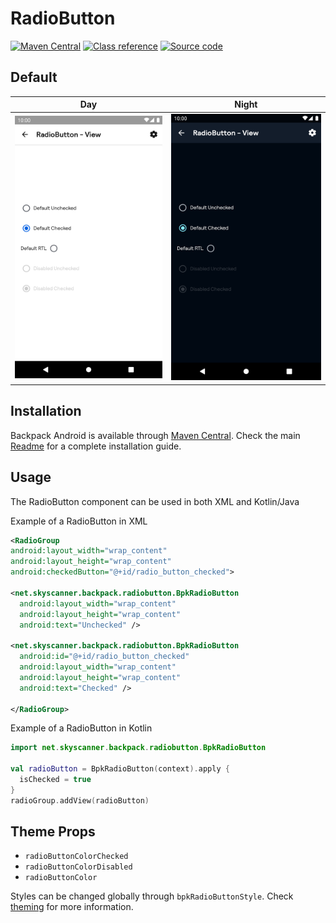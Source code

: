 # RadioButton

[![Maven Central](https://img.shields.io/maven-central/v/net.skyscanner.backpack/backpack-android)](https://search.maven.org/artifact/net.skyscanner.backpack/backpack-android)
[![Class reference](https://img.shields.io/badge/Class%20reference-Android-blue)](https://backpack.github.io/android/Backpack/net.skyscanner.backpack.radiobutton)
[![Source code](https://img.shields.io/badge/Source%20code-GitHub-lightgrey)](https://github.com/Skyscanner/backpack-android/tree/main/Backpack/src/main/java/net/skyscanner/backpack/radiobutton)

## Default

| Day | Night |
| --- | --- |
| <img src="https://raw.githubusercontent.com/Skyscanner/backpack-android/main/docs/view/RadioButton/screenshots/default.png" alt="RadioButton component" width="375" /> |<img src="https://raw.githubusercontent.com/Skyscanner/backpack-android/main/docs/view/RadioButton/screenshots/default_dm.png" alt="RadioButton component - dark mode" width="375" /> |

## Installation

Backpack Android is available through [Maven Central](https://search.maven.org/artifact/net.skyscanner.backpack/backpack-android). Check the main [Readme](https://github.com/skyscanner/backpack-android#installation) for a complete installation guide.

## Usage

The RadioButton component can be used in both XML and Kotlin/Java

Example of a RadioButton in XML

```xml
<RadioGroup
android:layout_width="wrap_content"
android:layout_height="wrap_content"
android:checkedButton="@+id/radio_button_checked">

<net.skyscanner.backpack.radiobutton.BpkRadioButton
  android:layout_width="wrap_content"
  android:layout_height="wrap_content"
  android:text="Unchecked" />

<net.skyscanner.backpack.radiobutton.BpkRadioButton
  android:id="@+id/radio_button_checked"
  android:layout_width="wrap_content"
  android:layout_height="wrap_content"
  android:text="Checked" />

</RadioGroup>

```

Example of a RadioButton in Kotlin

```Kotlin
import net.skyscanner.backpack.radiobutton.BpkRadioButton

val radioButton = BpkRadioButton(context).apply {
  isChecked = true
}
radioGroup.addView(radioButton)
```

## Theme Props

- `radioButtonColorChecked`
- `radioButtonColorDisabled`
- `radioButtonColor`

Styles can be changed globally through `bpkRadioButtonStyle`. Check [theming](https://github.com/Skyscanner/backpack-android/blob/main/docs/view/THEMING.md) for more information.
